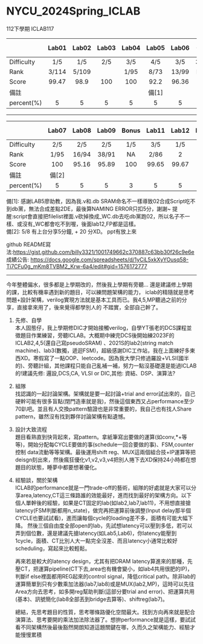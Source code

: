 # NYCU_2024Spring_ICLAB     
112下學期 ICLAB117

|      | Lab01  | Lab02 | Lab03 | Lab04 | Lab05 | Lab06 |OT |    MIDTERM PROJECT | MID EXAM |
| ------------|:------:|:-----:|:-----:|:-----:|:-----:|:-----:|:--------------:|:-----:|:-------:|
| Difficulty  |  1/5   |  1/5  |2/5|3/5|4/5|3/5|3/5|5/5|3/5||
| Rank        |  3/114 | 5/109   ||1/95|8/73|13/99|NA|2/87|5/94||
| Score       |  99.47 |   98.9 |100|100|92.2|96.36|50|99.66|94/100||
| 備註  | ||||備[1]||:(||||
| percent(%)|5|5|5|5|5|5|5|8|8|
-------------------------
|     | Lab07  | Lab08 | Lab09 | Bonus | Lab11 | Lab12 | LAB13|   FINAL PROJECT  | FINAL EXAM |
| ------------|:------:|:-----:|:-----:|:-----:|:-----:|:-----:|:--------------:|:-----:|:-------:|
| Difficulty  |2/5|2/5|2/5|1/5|3/5|1/5|1/5|5/5||||
| Rank        |1/95|16/94|38/91|NA|2/86|2|NA|||||
| Score       |100|95.16|95.89|100|99.65|99.67|100|||||
| 備註  |備[2]|||||||||||
| percent(%)|5|5|5|3|5|5|5|8|8|

備[1]:
感謝LAB5廖助教，因為我.v和.db SRAM命名不一樣導致02合成Script吃不到db黨，無法合成差點2DE，最後算NAMING ERROR只扣5分，謝謝~
提醒:script會直接把filelist裡面.v砍掉換成_WC.db去吃db黨跑02，所以名子不一樣、或沒有_WC都會吃不到喔，後面lab12,FP都是這樣。    
備[2]: 5/8 有上台分享5分鐘, + 20 分XD。 ppt有放上來

github README寫法:https://gist.github.com/billy3321/1001749662c370887c63bb30f26c9e6e    
成績公告: https://docs.google.com/spreadsheets/d/1yCiL5xkXyYOusq58-Ti7CFu0g_mKm8TVBM2_Krw-6a4/edit#gid=1576172777    


-------------------    
今年整體偏水，很多都是上學期改的，然後我上學期有旁聽... 還是建議修上學期的課，比較有機率遇到新的題目，可以練問題架構的能力，
iclab的精隨就是思考問題+設計架構，verilog實現方法就是基本工具而已。我4,5,MP聽過之前的分享，直接拿來用了，後來覺得都學別人的
不踏實，全部自己幹了。    

1. 先修、自學    
本人固態仔，我上學期修DIC才開始接觸verilog，自學YT張老的DCS課程並徵題目作業練習，旁聽ICLAB。大概期中練完DCS後開始練2023F的ICLAB2,4,5(還自己寫pseudoSRAM)
、2021S的lab2(string match machine)、lab3(數獨，遞迴FSM)，超級感謝DIC工作站，我在上面練好多東西XD。寒假寫了一點OOP、leetcode。因為我大學只修過羅設+VLSI(國半的)、旁聽計組，其他課程只能自己亂補一補，努力一點沒基礎還是能過ICLAB的!建議先修: 邏設,DCS,CA, VLSI or DIC,其他: 資結、DSP、演算法?        
2. 組隊    
找認識的一起討論架構。架構就是要一起討論+trial and error試出來的，自己硬幹可能有很多盲點(閉門造車就是我)，然後這個東西又占performance至少
70趴吧。並且有人交換pattern驗證也是非常重要的，我自己也有找人Share pattern，雖然沒有找到夥伴討論架構有點遺憾。    
3. 設計大致流程    
題目看熟直到快背起來，寫pattern。拿紙筆寫出要做的運算(如conv,*+等等)，開始分配每CYCLE要做的事(schedule一回合要做的事)、FSM,counter控制
data流動等等架構。最後運用shift reg、MUX這兩個組合技+IP運算等把deisgn刻出來，然後瘋狂優化v1,v2,v3,v4把別人捲下去XD保持24小時都在想題目的狀態，睡夢中都要想著優化。

4.  經驗談，關於架構      
      ICLAB的performance就是一門trade-off的藝術，組隊的好處就是大家可以分享area,latency,CT這三條路誰的效能最好，進而找到最好的架構方向。以下個人單幹後的經驗，如果是CT固定的lab(如lab2,lab7,lab11)，不用想直接搶latency(FSM判斷都用n_state)，做完再把運算前後調整(Input delay那半個CYCLE也要試試看)，進而讓每個cycle的loading差不多，面積有可能大幅下降。 然後三個自由度全部open的lab，先試想latency可以壓到多低，若可以弄到個位數，還是建議先搶latency(如Lab5,Lab6)，你latency能壓到1cycle，面積、CT比別人大一點完全沒差、而且latency小通常比較好scheduling，寫起來比較輕鬆。
                
     再來若是較大的latency design，尤其有把DRAM latency算進來的那種，先壓CT，把運算pipeline(CT下去,area也有機會變小，如lab4共用很肥的IP)，判斷if else裡面都用REG起來的control signal，降低critical path。除非lab的運算簡單到只有少數乘加法器(lab7,lab8)或是MUX(lab2,MP)，這時可以先往Area方向去思考，如多開reg幫助判斷(這部分要trial and error)、把運算共用(基本)、訊號簡化(lab8全部丟到bridge去算等)、shiftreg(lab7)。
                
      總結，先思考題目的性質，思考哪條路優化空間最大。找到方向再來就是配合演算法、思考要開的乘法加法除法器了。想拚performance就是這樣，要試試看不同架構然後最後豁然開朗知道這題關鍵在哪，久而久之架構能力、經驗才能慢慢累積
